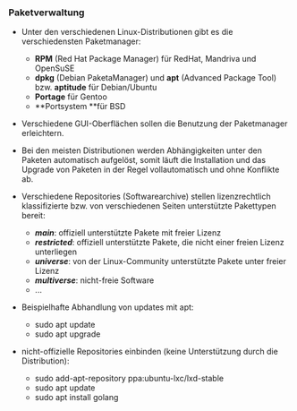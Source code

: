 ### Paketverwaltung

* Unter den verschiedenen Linux-Distributionen gibt es die verschiedensten Paketmanager:
  * **RPM** \(Red Hat Package Manager\) für RedHat, Mandriva und OpenSuSE
  * **dpkg** \(Debian PaketaManager\) und **apt** \(Advanced Package Tool\) bzw. **aptitude** für Debian/Ubuntu
  * **Portage** für Gentoo
  * **Portsystem **für BSD

* Verschiedene GUI-Oberflächen sollen die Benutzung der Paketmanager erleichtern.

* Bei den meisten Distributionen werden Abhängigkeiten unter den Paketen automatisch aufgelöst, somit läuft die Installation und das Upgrade von Paketen in der Regel vollautomatisch und ohne Konflikte ab.

* Verschiedene Repositories \(Softwarearchive\) stellen lizenzrechtlich klassifizierte bzw. von verschiedenen Seiten unterstützte Pakettypen bereit:
  * _**main**_:  offiziell unterstützte Pakete mit freier Lizenz
  * _**restricted**_: offiziell unterstützte Pakete, die nicht einer freien Lizenz unterliegen
  * _**universe**_: von der Linux-Community unterstützte Pakete unter freier Lizenz
  * _**multiverse**_: nicht-freie Software
  * ...

* Beispielhafte Abhandlung von updates mit apt:
  * sudo apt update
  * sudo apt upgrade

* nicht-offizielle Repositories einbinden \(keine Unterstützung durch die Distribution\):
  * sudo add-apt-repository ppa:ubuntu-lxc/lxd-stable
  * sudo apt update
  * sudo apt install golang



